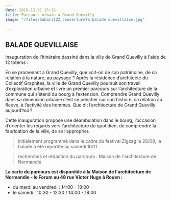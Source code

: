 ```yaml
---
date: 2019-12-31 15:12
title: Parcours urbain à Grand Quevilly
image: "/files/GabaritZZ_couverturefb_balade quevillaise.jpg"

---
```

## BALADE QUEVILLAISE

Inauguration de l'itinéraire dessiné dans la ville de Grand Quevilly à l'aide de 12 totems :

En se promenant à Grand Quevilly, que voit-on de son patrimoine, de sa relation à la nature, au paysage ? Après la résidence d’architecte du Collectif Graphites, la ville de Grand Quevilly poursuit son travail d’exploration urbaine et livre un premier parcours sur l’architecture de la commune qui s’étend du bourg à l’extension. Comprendre Grand Quevilly dans sa dimension urbaine c’est se pencher sur son histoire, sa relation au fleuve, à l’activité des hommes. Que dit l’architecture de Grand Quevilly aujourd’hui ?

Cette inauguration propose une déambulation dans le bourg, l’occasion d’orienter les regards vers l’architecture du quotidien, de comprendre la fabrication de la ville, de se l’approprier.

> initialement programmé dans le cadre du festival Zigzag le 28/09, la balade a été reportée au samedi 16/11

> recherches et rédaction du parcours : Maison de l'architecture de Normandie

**La carte du parcours est disponible à la Maison de l'architecture de Normandie - le Forum au 48 rue Victor Hugo à Rouen :**

* du mardi au vendredi : 14:00 - 18:00
* le samedi : 10:30 - 12:30 / 14:00 - 18:00